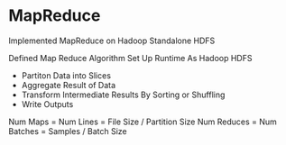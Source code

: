 # MapReduce

Implemented MapReduce on Hadoop Standalone HDFS

Defined Map Reduce Algorithm
Set Up Runtime As Hadoop HDFS

- Partiton Data into Slices
- Aggregate Result of Data
- Transform Intermediate Results By Sorting or Shuffling
- Write Outputs

Num Maps = Num Lines = File Size / Partition Size
Num Reduces = Num Batches = Samples / Batch Size
